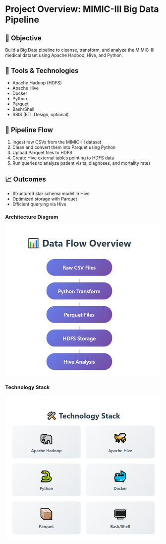 # Project Overview: MIMIC-III Big Data Pipeline

## 🎯 Objective
Build a Big Data pipeline to cleanse, transform, and analyze the MIMIC-III medical dataset using Apache Hadoop, Hive, and Python.

## 🧰 Tools & Technologies
- Apache Hadoop (HDFS)
- Apache Hive
- Docker
- Python
- Parquet
- Bash/Shell
- SSIS (ETL Design, optional)

## 📂 Pipeline Flow
1. Ingest raw CSVs from the MIMIC-III dataset
2. Clean and convert them into Parquet using Python
3. Upload Parquet files to HDFS
4. Create Hive external tables pointing to HDFS data
5. Run queries to analyze patient visits, diagnoses, and mortality rates

## 📈 Outcomes
- Structured star schema model in Hive
- Optimized storage with Parquet
- Efficient querying via Hive

### Architecture Diagram
![Architecture Diagram](architecture_diagram.PNG)

### Technology Stack
![Technology Stack](Technology%20Stack.PNG)

